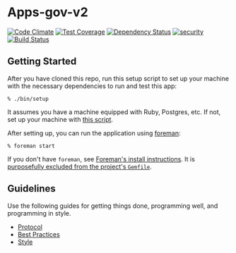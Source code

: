 # Apps-gov-v2
[![Code Climate](https://codeclimate.com/repos/56fedfb4c45607195d0008b8/badges/3e61dcdacc78bf33e91c/gpa.svg)](https://codeclimate.com/repos/56fedfb4c45607195d0008b8/feed)
[![Test Coverage](https://codeclimate.com/repos/56fedfb4c45607195d0008b8/badges/3e61dcdacc78bf33e91c/coverage.svg)](https://codeclimate.com/repos/56fedfb4c45607195d0008b8/coverage)
[![Dependency Status](https://gemnasium.com/badges/github.com/presidential-innovation-fellows/apps-gov-v2.svg)](https://gemnasium.com/github.com/presidential-innovation-fellows/apps-gov-v2)
[![security](https://hakiri.io/github/presidential-innovation-fellows/apps-gov-v2/master.svg)](https://hakiri.io/github/presidential-innovation-fellows/apps-gov-v2/master)
[![Build Status](https://travis-ci.org/presidential-innovation-fellows/apps-gov-v2.svg?branch=master)](https://travis-ci.org/presidential-innovation-fellows/apps-gov-v2)

## Getting Started

After you have cloned this repo, run this setup script to set up your machine
with the necessary dependencies to run and test this app:

    % ./bin/setup

It assumes you have a machine equipped with Ruby, Postgres, etc. If not, set up
your machine with [this script].

[this script]: https://github.com/thoughtbot/laptop

After setting up, you can run the application using [foreman]:

    % foreman start

If you don't have `foreman`, see [Foreman's install instructions][foreman]. It
is [purposefully excluded from the project's `Gemfile`][exclude].

[foreman]: https://github.com/ddollar/foreman
[exclude]: https://github.com/ddollar/foreman/pull/437#issuecomment-41110407

## Guidelines

Use the following guides for getting things done, programming well, and
programming in style.

* [Protocol](http://github.com/thoughtbot/guides/blob/master/protocol)
* [Best Practices](http://github.com/thoughtbot/guides/blob/master/best-practices)
* [Style](http://github.com/thoughtbot/guides/blob/master/style)
